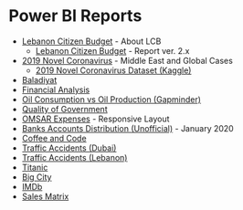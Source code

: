 # Power BI Reports

* [Lebanon Citizen Budget](http://www.institutdesfinances.gov.lb/data/lebanon-citizen-budget/) - About LCB
  * [Lebanon Citizen Budget](http://bit.ly/LCBver1) - Report ver. 2.x
* [2019 Novel Coronavirus](http://bit.ly/2019-nCoV-ME) - Middle East and Global Cases
  * [2019 Novel Coronavirus Dataset (Kaggle)](https://www.kaggle.com/devready/2019-novel-coronavirus-2019ncov)
* [Baladiyat](http://bit.ly/baladiyat-report)
* [Financial Analysis](http://bit.ly/FinancialAnalysis-PowerBI)
* [Oil Consumption vs Oil Production (Gapminder)](http://j.mp/OilGaz-PBI-NajiElKotob)
* [Quality of Government](http://j.mp/QoG-NajiElKotob)
* [OMSAR Expenses](http://bit.ly/OMSARExpenses-PowerBI) - Responsive Layout
* [Banks Accounts Distribution (Unofficial)](http://j.mp/BanksAccountsDist-LB) - January 2020
* [Coffee and Code](http://bit.ly/CoffeeAndCode-PowerBI)
* [Traffic Accidents (Dubai)](http://bit.ly/TrafficAccidents-PowerBI)
* [Traffic Accidents (Lebanon)](http://j.mp/TrafficAccidentsLebanon)
* [Titanic ](http://bit.ly/TitanicSurvival-PowerBI)
* [Big City](http://j.mp/BigCity-DEMO)
* [IMDb](http://j.mp/IMDb-PowerBI)
* [Sales Matrix](http://j.mp/SalesMatrix-PowerBI)

